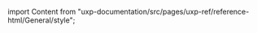 
import Content from "uxp-documentation/src/pages/uxp-ref/reference-html/General/style";

<Content query="product=xd"/>
